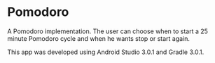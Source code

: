 # Pomodoro

A Pomodoro implementation. The user can choose when to start a 25 minute Pomodoro cycle and when he wants stop or start again.

This app was developed using Android Studio 3.0.1 and Gradle 3.0.1.
